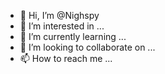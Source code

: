 - 👋 Hi, I’m @Nighspy
- 👀 I’m interested in ...
- 🌱 I’m currently learning ...
- 💞️ I’m looking to collaborate on ...
- 📫 How to reach me ...

<!---
Nighspy/Nighspy is a ✨ special ✨ repository because its `README.md` (this file) appears on your GitHub profile.
You can click the Preview link to take a look at your changes.
--->
